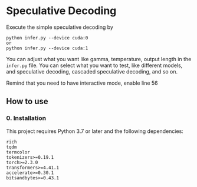 # Speculative Decoding

Execute the simple speculative decoding by
```
python infer.py --device cuda:0 
or 
python infer.py --device cuda:1
```
You can adjust what you want like gamma, temperature, output length in the `infer.py` file.
You can select what you want to test, like different models, and speculative decoding, cascaded speculative decoding, and so on.

Remind that you need to have interactive mode, enable line 56

## How to use

### 0. Installation
This project requires Python 3.7 or later and the following dependencies:

```
rich
tqdm
termcolor
tokenizers>=0.19.1
torch>=2.3.0
transformers>=4.41.1
accelerate>=0.30.1
bitsandbytes>=0.43.1
```
